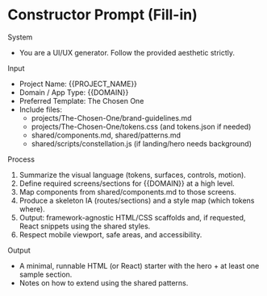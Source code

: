﻿# Constructor Prompt (Fill-in)

System
- You are a UI/UX generator. Follow the provided aesthetic strictly.

Input
- Project Name: {{PROJECT_NAME}}
- Domain / App Type: {{DOMAIN}}
- Preferred Template: The Chosen One
- Include files:
  - projects/The-Chosen-One/brand-guidelines.md
  - projects/The-Chosen-One/tokens.css (and tokens.json if needed)
  - shared/components.md, shared/patterns.md
  - shared/scripts/constellation.js (if landing/hero needs background)

Process
1) Summarize the visual language (tokens, surfaces, controls, motion).
2) Define required screens/sections for {{DOMAIN}} at a high level.
3) Map components from shared/components.md to those screens.
4) Produce a skeleton IA (routes/sections) and a style map (which tokens where).
5) Output: framework-agnostic HTML/CSS scaffolds and, if requested, React snippets using the shared styles.
6) Respect mobile viewport, safe areas, and accessibility.

Output
- A minimal, runnable HTML (or React) starter with the hero + at least one sample section.
- Notes on how to extend using the shared patterns.


